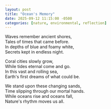 ```yaml
---
layout: post
title: "Ocean's Memory"
date: 2025-09-12 11:15:00 -0500
categories: [nature, environmental, reflection]
---
```


Waves remember ancient shores,  
Tales of times that came before.  
In depths of blue and foamy white,  
Secrets kept in endless night.

Coral cities slowly grow,  
While tides eternal come and go.  
In this vast and rolling sea,  
Earth's first dreams of what could be.

We stand upon these changing sands,  
Time slipping through our mortal hands.  
While oceans rise and oceans fall,  
Nature's rhythm moves us all.
